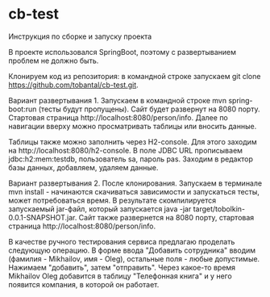 # cb-test

Инструкция по сборке и запуску проекта

В проекте использовался SpringBoot, поэтому с развертыванием проблем не должно быть. 

Клонируем код из репозитория: в командной строке запускаем git clone https://github.com/tobantal/cb-test.git.

Вариант развертывания 1.
Запускаем в командной строке mvn spring-boot:run (тесты будут пропущены). 
Сайт будет развернут на 8080 порту. 
Стартовая страница http://localhost:8080/person/info.
Далее по навигации вверху можно просматривать таблицы или вносить данные.

Таблицы также можно заполнить через H2-console. Для этого заходим на http://localhost:8080/h2-console.
В поле JDBC URL прописываем jdbc:h2:mem:testdb, пользователь sa, пароль pas.
Заходим в редактор базы данных, добавляем, удаляем данные.

Вариант развертывания 2.
После клонирования. Запускаем в терминале mvn install - начинаются скачиваться зависимости и запускаться тесты, может потребоваться время. 
В результате скомпилируется запускаемый jar-файл, который запускается java -jar target/tobolkin-0.0.1-SNAPSHOT.jar.
Сайт также развернется на 8080 порту, стартовая страница http://localhost:8080/person/info.

В качестве ручного тестирования сервиса предлагаю проделать следующую операцию.
В форме ввода "Добавить сотрудника" вводим (фамилия - Mikhailov, имя - Oleg), остальные поля - любые допустимые.
Нажимаем "добавить", затем "отправить".
Через какое-то время Mikhailov Oleg добавится в таблицу "Телефонная книга" и у него появится компания, в которой он работает.

